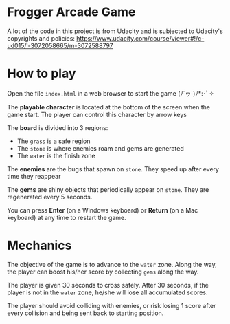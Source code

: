 Frogger Arcade Game
===============================

A lot of the code in this project is from Udacity and is subjected to Udacity's copyrights and policies: https://www.udacity.com/course/viewer#!/c-ud015/l-3072058665/m-3072588797

# How to play #

Open the file `index.html` in a web browser to start the game (ﾉ´ヮ´)ﾉ*:･ﾟ✧

The **playable character** is located at the bottom of the screen when the game start. The player can control this character by arrow keys

The **board** is divided into 3 regions:
* The `grass` is a safe region
* The `stone` is where enemies roam and gems are generated
* The `water` is the finish zone

The **enemies** are the bugs that spawn on `stone`. They speed up after every time they reappear

The **gems** are shiny objects that periodically appear on `stone`. They are regenerated every 5 seconds.

You can press **Enter** (on a Windows keyboard) or **Return** (on a Mac keyboard) at any time to restart the game.

# Mechanics #

The objective of the game is to advance to the `water` zone. Along the way, the player can boost his/her score by collecting `gems` along the way.

The player is given 30 seconds to cross safely. After 30 seconds, if the player is not in the `water` zone, he/she will lose all accumulated scores.

The player should avoid colliding with enemies, or risk losing 1 score after every collision and being sent back to starting position.
